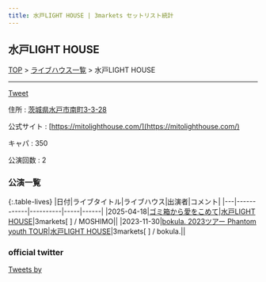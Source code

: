 ```yaml
---
title: 水戸LIGHT HOUSE | 3markets セットリスト統計
---
```

## 水戸LIGHT HOUSE

[TOP](/setlist/) > [ライブハウス一覧](livehouses.html) > 水戸LIGHT HOUSE

___

<a href="https://twitter.com/share?ref_src=twsrc%5Etfw" data-text="3markets[ ]セットリスト > 水戸LIGHT HOUSE" class="twitter-share-button" data-via="3markets" data-hashtags="3markets" data-related="3markets" data-show-count="false">Tweet</a>

住所
:    <a href="https://www.google.co.jp/maps/search/%E8%8C%A8%E5%9F%8E%E7%9C%8C%E6%B0%B4%E6%88%B8%E5%B8%82%E5%8D%97%E7%94%BA3-3-28" rel="noopener noreferrer" target="_blank">茨城県水戸市南町3-3-28</a>

公式サイト
:    [https://mitolighthouse.com/](https://mitolighthouse.com/)

キャパ
:    350

公演回数
: 2



### 公演一覧

{:.table-lives}
|日付|ライブタイトル|ライブハウス|出演者|コメント|
|---|------------|----------|-----|------|
|<span class="nowrap">2025-04-18</span>|[ゴミ箱から愛をこめて](live192.html)|[水戸LIGHT HOUSE](livehouse068.html)|3markets[ ] / MOSHIMO||
|<span class="nowrap">2023-11-30</span>|[bokula. 2023ツアー Phantom youth TOUR](live090.html)|[水戸LIGHT HOUSE](livehouse068.html)|3markets[ ] / bokula.||




### official twitter

<a class="twitter-timeline" href="https://twitter.com/?ref_src=twsrc%5Etfw">Tweets by </a> <script async src="https://platform.twitter.com/widgets.js" charset="utf-8"></script>


<script async src="https://platform.twitter.com/widgets.js" charset="utf-8"></script>